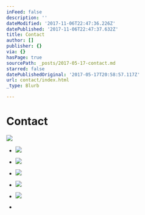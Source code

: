```yaml
---
inFeed: false
description: ''
dateModified: '2017-11-06T22:47:36.226Z'
datePublished: '2017-11-06T22:47:37.632Z'
title: Contact
author: []
publisher: {}
via: {}
hasPage: true
sourcePath: _posts/2017-05-17-contact.md
starred: false
datePublishedOriginal: '2017-05-17T20:58:57.117Z'
url: contact/index.html
_type: Blurb

---
```

# **Contact**
![](https://the-grid-user-content.s3-us-west-2.amazonaws.com/6b540b87-8378-475a-bda7-d35cb83955da.jpg)

* ![](https://the-grid-user-content.s3-us-west-2.amazonaws.com/2de001bc-b903-4916-bad9-86b5ad0cbdc0.png)

* ![](https://s3-us-west-2.amazonaws.com/the-grid-img/p/dd9908cee07a09e6614cef8ef0c4c6a2460fa65e.png)

* ![](https://s3-us-west-2.amazonaws.com/the-grid-img/p/b952d3619debdf525ea0d695a1f64dc225be5be5.png)

* ![](https://s3-us-west-2.amazonaws.com/the-grid-img/p/58f2592b37676ed2b577dba4d4253662187d9ac6.png)

* ![](https://s3-us-west-2.amazonaws.com/the-grid-img/p/431c3f634d22d69c598fbfc14e78ed08872a0247.png)

*